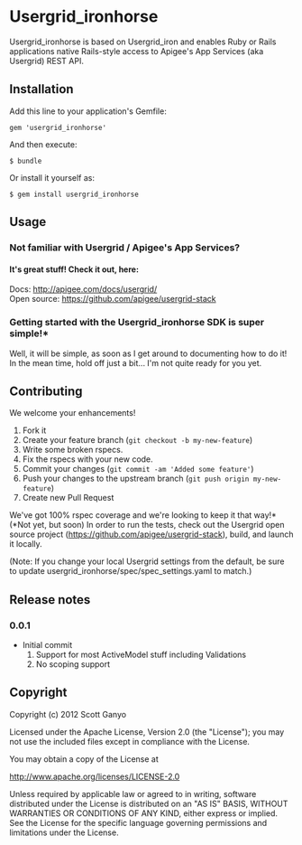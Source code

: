 # Usergrid_ironhorse

Usergrid_ironhorse is based on Usergrid_iron and enables Ruby or Rails applications
native Rails-style access to Apigee's App Services (aka Usergrid) REST API.

## Installation

Add this line to your application's Gemfile:

    gem 'usergrid_ironhorse'

And then execute:

    $ bundle

Or install it yourself as:

    $ gem install usergrid_ironhorse


## Usage

### Not familiar with Usergrid / Apigee's App Services?

#### It's great stuff! Check it out, here:

  Docs: <http://apigee.com/docs/usergrid/>  
  Open source: <https://github.com/apigee/usergrid-stack>

### Getting started with the Usergrid_ironhorse SDK is super simple!*

Well, it will be simple, as soon as I get around to documenting how to do it!
In the mean time, hold off just a bit... I'm not quite ready for you yet.


## Contributing

We welcome your enhancements!

1. Fork it
2. Create your feature branch (`git checkout -b my-new-feature`)
3. Write some broken rspecs.
4. Fix the rspecs with your new code.
3. Commit your changes (`git commit -am 'Added some feature'`)
4. Push your changes to the upstream branch (`git push origin my-new-feature`)
5. Create new Pull Request

We've got 100% rspec coverage and we're looking to keep it that way!*
(*Not yet, but soon)
In order to run the tests, check out the Usergrid open source project
(https://github.com/apigee/usergrid-stack), build, and launch it locally.

(Note: If you change your local Usergrid settings from the default, be sure to update
usergrid_ironhorse/spec/spec_settings.yaml to match.)


## Release notes

### 0.0.1
* Initial commit
  1. Support for most ActiveModel stuff including Validations
  1. No scoping support


## Copyright
Copyright (c) 2012 Scott Ganyo 

Licensed under the Apache License, Version 2.0 (the "License");
you may not use the included files except in compliance with the License.

You may obtain a copy of the License at

  <http://www.apache.org/licenses/LICENSE-2.0>
  
Unless required by applicable law or agreed to in writing, software distributed under
the License is distributed on an "AS IS" BASIS, WITHOUT WARRANTIES OR CONDITIONS OF ANY KIND,
either express or implied. See the License for the specific language governing permissions and
limitations under the License.
